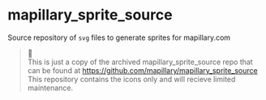 # mapillary_sprite_source

Source repository of `svg` files to generate sprites for mapillary.com

>
> 👋 <br/>
> This is just a copy of the archived mapillary_sprite_source repo that can be found at https://github.com/mapillary/mapillary_sprite_source <br/>
> This repository contains the icons only and will recieve limited maintenance. <br/>
>
